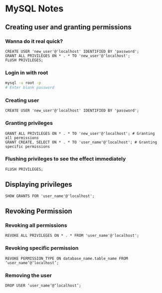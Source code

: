 # MySQL Notes

## Creating user and granting permissions

### Wanna do it real quick?
```mysql
CREATE USER 'new_user'@'localhost' IDENTIFIED BY 'password';
GRANT ALL PRIVILEGES ON * . * TO 'new_user'@'localhost';
FLUSH PRIVILEGES;
```
### Login in with root
```bash
mysql -u root -p
# Enter blank password
```

### Creating user
```mysql
CREATE USER 'new_user'@'localhost' IDENTIFIED BY 'password';
```
### Granting privileges
```mysql
GRANT ALL PRIVILEGES ON * . * TO 'new_user'@'localhost'; # Granting all permissions
GRANT CREATE, SELECT ON * . * TO 'user_name'@'localhost'; # Granting specific permissions
```
### Flushing privileges to see the effect immediately
```mysql
FLUSH PRIVILEGES;
```

## Displaying privileges
```mysql
SHOW GRANTS FOR 'user_name'@'localhost';
```

## Revoking Permission
### Revoking all permissions
```mysql
REVOKE ALL PRIVILEGES ON * . * FROM 'user_name'@'localhost';
```
### Revoking specific permission
```mysql
REVOKE PERMISSION_TYPE ON database_name.table_name FROM ‘user_name’@‘localhost’;
```

### Removing the user
```mysql
DROP USER ‘user_name’@‘localhost’;
```


